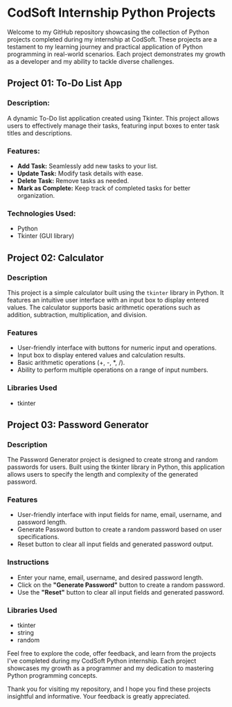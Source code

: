 # CodSoft Internship Python Projects

Welcome to my GitHub repository showcasing the collection of Python projects completed during my internship at CodSoft. These projects are a testament to my learning journey and practical application of Python programming in real-world scenarios. Each project demonstrates my growth as a developer and my ability to tackle diverse challenges.

## Project 01: To-Do List App

### Description:
A dynamic To-Do list application created using Tkinter. This project allows users to effectively manage their tasks, featuring input boxes to enter task titles and descriptions.

### Features:
  - **Add Task:** Seamlessly add new tasks to your list.
  - **Update Task:** Modify task details with ease.
  - **Delete Task:** Remove tasks as needed.
  - **Mark as Complete:** Keep track of completed tasks for better organization.

### Technologies Used:
  - Python
  - Tkinter (GUI library)

## Project 02: Calculator

### Description
This project is a simple calculator built using the `tkinter` library in Python. It features an intuitive user interface with an input box to display entered values. The calculator supports basic arithmetic operations such as addition, subtraction, multiplication, and division.

### Features
- User-friendly interface with buttons for numeric input and operations.
- Input box to display entered values and calculation results.
- Basic arithmetic operations (+, -, *, /).
- Ability to perform multiple operations on a range of input numbers.

### Libraries Used
- tkinter

## Project 03: Password Generator

### Description
The Password Generator project is designed to create strong and random passwords for users. Built using the tkinter library in Python, this application allows users to specify the length and complexity of the generated password.

### Features
- User-friendly interface with input fields for name, email, username, and password length.
- Generate Password button to create a random password based on user specifications.
- Reset button to clear all input fields and generated password output.

### Instructions
- Enter your name, email, username, and desired password length.
- Click on the **"Generate Password"** button to create a random password.
- Use the **"Reset"** button to clear all input fields and generated password.

### Libraries Used
- tkinter
- string
- random

Feel free to explore the code, offer feedback, and learn from the projects I've completed during my CodSoft Python internship. Each project showcases my growth as a programmer and my dedication to mastering Python programming concepts.

Thank you for visiting my repository, and I hope you find these projects insightful and informative. Your feedback is greatly appreciated.

